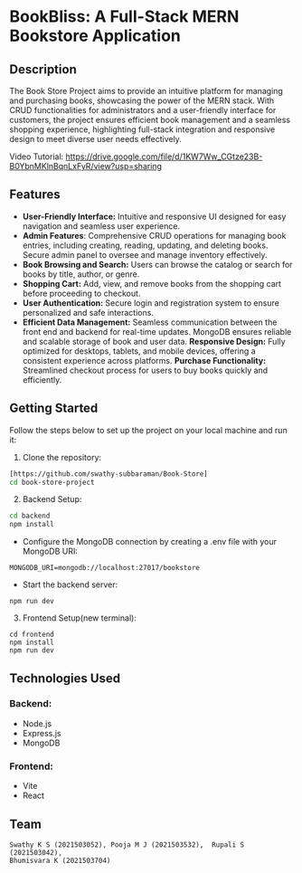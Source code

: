# BookBliss: A Full-Stack MERN Bookstore Application


## Description

The Book Store Project aims to provide an intuitive platform for managing and purchasing books, showcasing the power of the MERN stack. With CRUD functionalities for administrators and a user-friendly interface for customers, the project ensures efficient book management and a seamless shopping experience, highlighting full-stack integration and responsive design to meet diverse user needs effectively.

Video Tutorial: https://drive.google.com/file/d/1KW7Ww_CGtze23B-B0YbnMKlnBqnLxFyR/view?usp=sharing
## Features
- **User-Friendly Interface:** Intuitive and responsive UI designed for easy navigation and seamless user experience.
- **Admin Features**: Comprehensive CRUD operations for managing book entries, including creating, reading, updating, and deleting books. Secure admin panel to oversee and manage inventory effectively.
- **Book Browsing and Search:** Users can browse the catalog or search for books by title, author, or genre.
- **Shopping Cart:** Add, view, and remove books from the shopping cart before proceeding to checkout.
- **User Authentication:** Secure login and registration system to ensure personalized and safe interactions.
- **Efficient Data Management:** Seamless communication between the front end and backend for real-time updates. MongoDB ensures reliable and scalable storage of book and user data.
  **Responsive Design:** Fully optimized for desktops, tablets, and mobile devices, offering a consistent experience across platforms.
  **Purchase Functionality:** Streamlined checkout process for users to buy books quickly and efficiently.






## Getting Started

Follow the steps below to set up the project on your local machine and run it:

1. Clone the repository:

```bash
[https://github.com/swathy-subbaraman/Book-Store]
cd book-store-project
```

2. Backend Setup:

```bash
cd backend
npm install
```

- Configure the MongoDB connection by creating a .env file with your MongoDB URI:
```
MONGODB_URI=mongodb://localhost:27017/bookstore
```

- Start the backend server:
```
npm run dev
```

3. Frontend Setup(new terminal):
```
cd frontend
npm install
npm run dev
```

## Technologies Used
### Backend:
- Node.js
- Express.js
- MongoDB

### Frontend:

- Vite
- React



## Team

    Swathy K S (2021503052), Pooja M J (2021503532),  Rupali S (2021503042),
    Bhumisvara K (2021503704)

